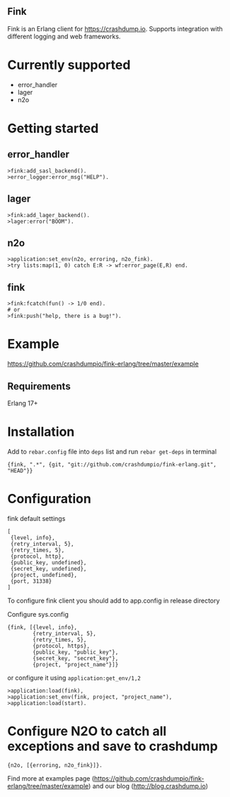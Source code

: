 Fink
----

Fink is an Erlang client for https://crashdump.io. Supports integration with different logging and web frameworks.

Currently supported
===================

* error_handler
* lager
* n2o

Getting started
===============

error_handler
-------------

```
>fink:add_sasl_backend().
>error_logger:error_msg("HELP").

```

lager
-----

```
>fink:add_lager_backend().
>lager:error("BOOM").
```

n2o
---

```
>application:set_env(n2o, erroring, n2o_fink).
>try lists:map(1, 0) catch E:R -> wf:error_page(E,R) end.
```

fink
----

```
>fink:fcatch(fun() -> 1/0 end).
# or
>fink:push("help, there is a bug!").
```

Example
=======

https://github.com/crashdumpio/fink-erlang/tree/master/example


Requirements
------------

Erlang 17+


Installation
============


Add to `rebar.config` file into `deps` list and run `rebar get-deps` in terminal

    {fink, ".*", {git, "git://github.com/crashdumpio/fink-erlang.git", "HEAD"}}


Configuration
=============

fink default settings

    [
     {level, info},
     {retry_interval, 5},
     {retry_times, 5},
     {protocol, http},
     {public_key, undefined},
     {secret_key, undefined},
     {project, undefined},
     {port, 31338}
    ]

To configure fink client you should add to app.config in release directory

Configure sys.config

    {fink, [{level, info},
            {retry_interval, 5},
            {retry_times, 5},
            {protocol, https},
            {public_key, "public_key"},
            {secret_key, "secret_key"},
            {project, "project_name"}]}


or configure it using `application:get_env/1,2`

    >application:load(fink),
    >application:set_env(fink, project, "project_name"),
    >application:load(start).


Configure N2O to catch all exceptions and save to crashdump
===========================================================

    {n2o, [{erroring, n2o_fink}]}.


Find more at examples page (https://github.com/crashdumpio/fink-erlang/tree/master/example)
and our blog (http://blog.crashdump.io)
